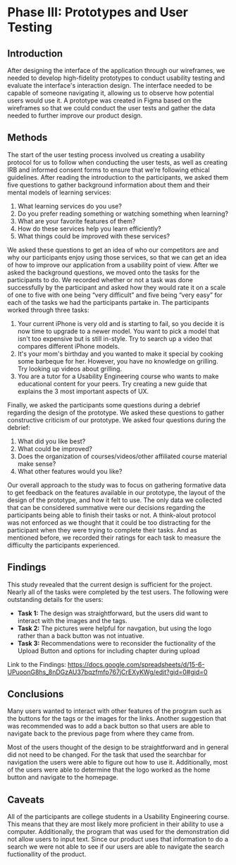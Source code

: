 # Phase III: Prototypes and User Testing

## Introduction

After designing the interface of the application through our wireframes, we needed to develop high-fidelity prototypes to conduct usability testing and evaluate the interface's interaction design. The interface needed to be capable of someone navigating it, allowing us to observe how potential users would use it. A prototype was created in Figma based on the wireframes so that we could conduct the user tests and gather the data needed to further improve our product design.

## Methods

The start of the user testing process involved us creating a usability protocol for us to follow when conducting the user tests, as well as creating IRB and informed consent forms to ensure that we’re following ethical guidelines. After reading the introduction to the participants, we asked them five questions to gather background information about them and their mental models of learning services:
  1. What learning services do you use?
  2. Do you prefer reading something or watching something when learning?
  3. What are your favorite features of them?
  4. How do these services help you learn efficiently?
  5. What things could be improved with these services?

  We asked these questions to get an idea of who our competitors are and why our participants enjoy using those services, so that we can get an idea of how to improve our application from a usability point of view. After we asked the background questions, we moved onto the tasks for the participants to do. We recorded whether or not a task was done successfully by the participant and asked how they would rate it on a scale of one to five with one being “very difficult” and five being “very easy” for each of the tasks we had the participants partake in. The participants worked through three tasks:
  1. Your current iPhone is very old and is starting to fail, so you decide it is now time to upgrade to a newer model. You want to pick a model that isn't too expensive but is still in-style. Try to search up a video that compares different iPhone models.
  2. It's your mom's birthday and you wanted to make it special by cooking some barbeque for her. However, you have no knowledge on grilling. Try looking up videos about grilling.
  3. You are a tutor for a Usability Engineering course who wants to make educational content for your peers. Try creating a new guide that explains the 3 most important aspects of UX.

Finally, we asked the participants some questions during a debrief regarding the design of the prototype. We asked these questions to gather constructive criticism of our prototype. We asked four questions during the debrief:
  1. What did you like best?
  2. What could be improved?
  3. Does the organization of courses/videos/other affiliated course material make sense?
  4. What other features would you like?

Our overall approach to the study was to focus on gathering formative data to get feedback on the features available in our prototype, the layout of the design of the prototype, and how it felt to use. The only data we collected that can be considered summative were our decisions regarding the participants being able to finish their tasks or not. A think-alout protocol was not enforced as we thought that it could be too distracting for the participant when they were trying to complete their tasks. And as mentioned before, we recorded their ratings for each task to measure the difficulty the participants experienced.

## Findings

This study revealed that the current design is sufficient for the project. Nearly all of the tasks were completed by the test users. The following were outstanding details for the users:
- **Task 1:** The design was straightforward, but the users did want to interact with the images and the tags.
- **Task 2:** The pictures were helpful for navgation, but using the logo rather than a back button was not intuative.
- **Task 3:** Recommendations were to reconsider the fuctionality of the Upload Button and options for including chapter during upload

Link to the Findings: https://docs.google.com/spreadsheets/d/15-6-UPuoonG8hs_8nDGzAU37bqzfmfp767jCrEXyKWg/edit?gid=0#gid=0

## Conclusions

Many users wanted to interact with other features of the program such as the buttons for the tags or the images for the links. Another suggestion that was recommended was to add a back button so that users are able to navigate back to the previous page from where they came from.

Most of the users thought of the design to be straightforward and in general did not need to be changed. For the task that used the searchbar for navigation the users were able to figure out how to use it. Additionally, most of the users were able to determine that the logo worked as the home button and navigate to the homepage.

## Caveats

All of the participants are college students in a Usability Engineering course. This means that they are most likely more proficient in their ability to use a computer. Additionally, the program that was used for the demonstration did not allow users to input text. Since our product uses that information to do a search we were not able to see if our users are able to navigate the search fuctionallity of the product.
